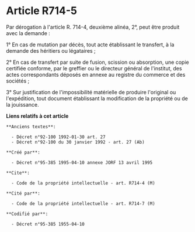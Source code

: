 # Article R714-5

Par dérogation à l'article R. 714-4, deuxième alinéa, 2°, peut être produit avec la demande :

1° En cas de mutation par décès, tout acte établissant le transfert, à la demande des héritiers ou légataires ;

2° En cas de transfert par suite de fusion, scission ou absorption, une copie certifiée conforme, par le greffier ou le
directeur général de l'institut, des actes correspondants déposés en annexe au registre du commerce et des sociétés ;

3° Sur justification de l'impossibilité matérielle de produire l'original ou l'expédition, tout document établissant la
modification de la propriété ou de la jouissance.

**Liens relatifs à cet article**

	**Anciens textes**:

	  - Décret n°92-100 1992-01-30 art. 27
	  - Décret n°92-100 du 30 janvier 1992 - art. 27 (Ab)

	**Créé par**:

	  - Décret n°95-385 1995-04-10 annexe JORF 13 avril 1995

	**Cite**:

	  - Code de la propriété intellectuelle - art. R714-4 (M)

	**Cité par**:

	  - Code de la propriété intellectuelle - art. R714-7 (M)

	**Codifié par**:

	  - Décret n°95-385 1955-04-10
